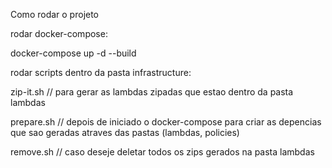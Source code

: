 Como rodar o projeto

rodar docker-compose: 

docker-compose up -d --build

rodar scripts dentro da pasta infrastructure:

zip-it.sh // para gerar as lambdas zipadas que estao dentro da pasta lambdas

prepare.sh // depois de iniciado o docker-compose para criar as depencias que sao geradas atraves das pastas (lambdas, policies)

remove.sh // caso deseje deletar todos os zips gerados na pasta lambdas
